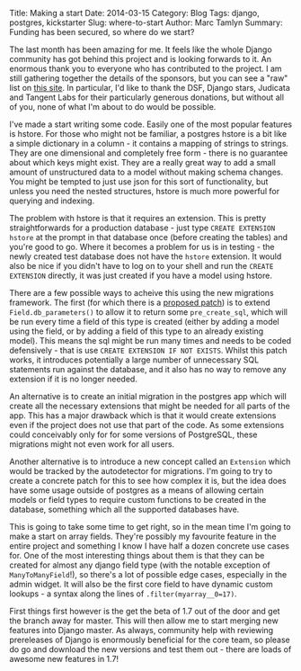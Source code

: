 Title: Making a start
Date: 2014-03-15
Category: Blog
Tags: django, postgres, kickstarter
Slug: where-to-start
Author: Marc Tamlyn
Summary: Funding has been secured, so where do we start?

The last month has been amazing for me. It feels like the whole Django
community has got behind this project and is looking forwards to it. An
enormous thank you to everyone who has contributed to the project. I am still
gathering together the details of the sponsors, but you can see a "raw" list on
[this site](/pages/sponsors.html). In particular, I'd like to thank the DSF,
Django stars, Judicata and Tangent Labs for their particularly generous
donations, but without all of you, none of what I'm about to do would be
possible.

I've made a start writing some code. Easily one of the most popular features is
hstore. For those who might not be familiar, a postgres hstore is a bit like a
simple dictionary in a column - it contains a mapping of strings to strings.
They are one dimensional and completely free form - there is no guarantee about
which keys might exist. They are a really great way to add a small amount of
unstructured data to a model without making schema changes. You might be
tempted to just use json for this sort of functionality, but unless you need
the nested structures, hstore is much more powerful for querying and indexing.

The problem with hstore is that it requires an extension. This is pretty
straightforwards for a production database - just type `CREATE EXTENSION
hstore` at the prompt in that database once (before creating the tables) and
you're good to go. Where it becomes a problem for us is in testing - the newly
created test database does not have the `hstore` extension. It would also be
nice if you didn't have to log on to your shell and run the `CREATE EXTENSION`
directly, it was just created if you have a model using hstore.

There are a few possible ways to acheive this using the new migrations
framework. The first (for which there is a [proposed
patch](https://github.com/django/django/pull/2266)) is to extend
`Field.db_parameters()` to allow it to return some `pre_create_sql`, which will
be run every time a field of this type is created (either by adding a model
using the field, or by adding a field of this type to an already existing
model). This means the sql might be run many times and needs to be coded
defensively - that is use `CREATE EXTENSION IF NOT EXISTS`. Whilst this patch
works, it introduces potentially a large number of unnecessary SQL statements
run against the database, and it also has no way to remove any extension if it
is no longer needed.

An alternative is to create an initial migration in the postgres app which will
create all the necessary extensions that might be needed for all parts of the
app. This has a major drawback which is that it would create extensions even if
the project does not use that part of the code. As some extensions could
conceivably only for for some versions of PostgreSQL, these migrations might
not even work for all users.

Another alternative is to introduce a new concept called an `Extension` which
would be tracked by the autodetector for migrations. I'm going to try to create
a concrete patch for this to see how complex it is, but the idea does have some
usage outside of postgres as a means of allowing certain models or field types
to require custom functions to be created in the database, something which all
the supported databases have.

This is going to take some time to get right, so in the mean time I'm going to
make a start on array fields. They're possibly my favourite feature in the
entire project and something I know I have half a dozen concrete use cases for.
One of the most interesting things about them is that they can be created for
almost any django field type (with the notable exception of
`ManyToManyField`!), so there's a lot of possible edge cases, especially in the
admin widget. It will also be the first core field to have dynamic custom
lookups - a syntax along the lines of `.filter(myarray__0=17)`.

First things first however is the get the beta of 1.7 out of the door and get
the branch away for master. This will then allow me to start merging new
features into Django master. As always, community help with reviewing
prereleases of Django is enormously beneficial for the core team, so please do
go and download the new versions and test them out - there are loads of awesome
new features in 1.7!
